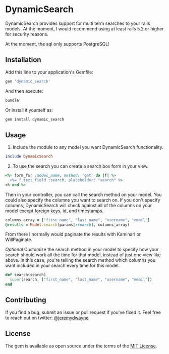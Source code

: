 # DynamicSearch
DynamicSearch provides support for multi term searches to your rails models. At the
moment, I would recommend using at least rails 5.2 or higher for security reasons.

At the moment, the sql only supports PostgreSQL!

## Installation
Add this line to your application's Gemfile:  

```ruby
gem 'dynamic_search'
```

And then execute:  
```bash
bundle
```

Or install it yourself as:  
```bash
gem install dynamic_search
```

## Usage
1. Include the module to any model you want DynamicSearch functionality.
```ruby
include DynamicSearch
```

2. To use the search you can create a search box form in your view.  
```ruby  
<%= form_for :model_name, method: 'get' do |f| %>  
  <%= f.text_field :search, placeholder: "search" %>  
<% end %>  
```  
Then in your controller, you can call the search method on your model. You could also
specify the columns you want to search on. If you don't specify columns, DynamicSearch
will check against all of the columns on your model except foreign keys, id, and timestamps.

```ruby  
columns_array = ["first_name", "last_name", "username", "email"] 
@results = Model.search(params[:search], columns_array) 
```
From there I normally would paginate the results with Kaminari or WillPaginate.

*Optional*
Customize the search method in your model to specify how your search should work all the
time for that model, instead of just one view like above. In this case, you're telling the search method 
which columns you want included in your search every time for this model.

```ruby  
def search(search)  
  super(search, ["first_name", "last_name", "username", "email"])  
end  
```

## Contributing
If you find a bug, submit an issue or pull request if you've fixed it. Feel free to reach
out on twitter: [@jeremydwayne](https://www.twitter.com/jeremydwayne)

## License
The gem is available as open source under the terms of the [MIT License](http://opensource.org/licenses/MIT).
